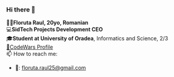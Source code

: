 ### Hi there 👋

🤵🏻**Floruta Raul, 20yo, Romanian**<br/>
💻**SidTech Projects Development CEO**<br/>
🎓**Student at University of Oradea**, Informatics and Science, 2/3<br/>
[🏮CodeWars Profile](https://www.codewars.com/users/FloFlo25)<br/>
📫 How to reach me:<br/>
* 📧: floruta.raul25@gmail.com



<!--
**FloFlo25/FloFlo25** is a ✨ _special_ ✨ repository because its `README.md` (this file) appears on your GitHub profile.

Here are some ideas to get you started:

- 🔭 I’m currently working on ...
- 🌱 I’m currently learning ...
- 👯 I’m looking to collaborate on ...
- 🤔 I’m looking for help with ...
- 💬 Ask me about ...
- 📫 How to reach me: ...
- 😄 Pronouns: ...
- ⚡ Fun fact: ...
-->
